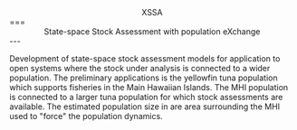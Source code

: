 
<center>XSSA</center>
===
<center>State-space Stock Assessment with population eXchange</center>
---

Development of state-space stock assessment models for application to open systems where the stock under analysis is connected to a wider population. The preliminary applications is the yellowfin tuna population which supports fisheries in the Main Hawaiian Islands. The MHI population is connected to a larger tuna population for which stock assessments are available. The estimated population size in are area surrounding the MHI used to "force" the population dynamics.

